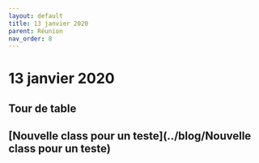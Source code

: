 ```yaml
---
layout: default
title: 13 janvier 2020
parent: Réunion
nav_order: 8
---
```


# 13 janvier 2020

## Tour de table

## [Nouvelle class pour un teste](../blog/Nouvelle class pour un teste)


